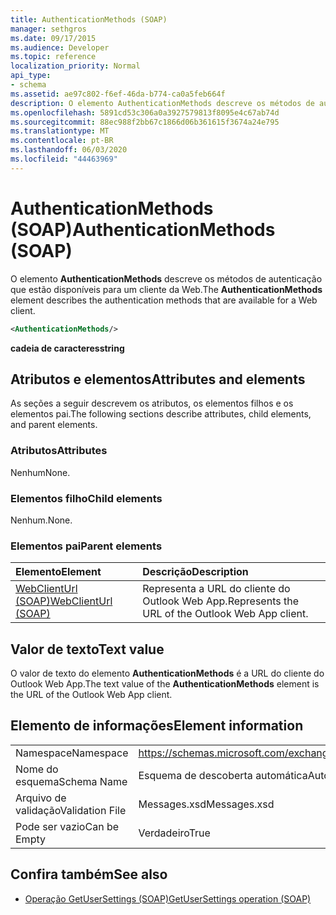 ```yaml
---
title: AuthenticationMethods (SOAP)
manager: sethgros
ms.date: 09/17/2015
ms.audience: Developer
ms.topic: reference
localization_priority: Normal
api_type:
- schema
ms.assetid: ae97c802-f6ef-46da-b774-ca0a5feb664f
description: O elemento AuthenticationMethods descreve os métodos de autenticação que estão disponíveis para um cliente da Web.
ms.openlocfilehash: 5891cd53c306a0a3927579813f8095e4c67ab74d
ms.sourcegitcommit: 88ec988f2bb67c1866d06b361615f3674a24e795
ms.translationtype: MT
ms.contentlocale: pt-BR
ms.lasthandoff: 06/03/2020
ms.locfileid: "44463969"
---
```

# <a name="authenticationmethods-soap"></a><span data-ttu-id="3b1d4-103">AuthenticationMethods (SOAP)</span><span class="sxs-lookup"><span data-stu-id="3b1d4-103">AuthenticationMethods (SOAP)</span></span>

<span data-ttu-id="3b1d4-104">O elemento **AuthenticationMethods** descreve os métodos de autenticação que estão disponíveis para um cliente da Web.</span><span class="sxs-lookup"><span data-stu-id="3b1d4-104">The **AuthenticationMethods** element describes the authentication methods that are available for a Web client.</span></span> 
  
```XML
<AuthenticationMethods/>
```

 <span data-ttu-id="3b1d4-105">**cadeia de caracteres**</span><span class="sxs-lookup"><span data-stu-id="3b1d4-105">**string**</span></span>
## <a name="attributes-and-elements"></a><span data-ttu-id="3b1d4-106">Atributos e elementos</span><span class="sxs-lookup"><span data-stu-id="3b1d4-106">Attributes and elements</span></span>

<span data-ttu-id="3b1d4-107">As seções a seguir descrevem os atributos, os elementos filhos e os elementos pai.</span><span class="sxs-lookup"><span data-stu-id="3b1d4-107">The following sections describe attributes, child elements, and parent elements.</span></span>
  
### <a name="attributes"></a><span data-ttu-id="3b1d4-108">Atributos</span><span class="sxs-lookup"><span data-stu-id="3b1d4-108">Attributes</span></span>

<span data-ttu-id="3b1d4-109">Nenhum</span><span class="sxs-lookup"><span data-stu-id="3b1d4-109">None.</span></span>
  
### <a name="child-elements"></a><span data-ttu-id="3b1d4-110">Elementos filho</span><span class="sxs-lookup"><span data-stu-id="3b1d4-110">Child elements</span></span>

<span data-ttu-id="3b1d4-111">Nenhum.</span><span class="sxs-lookup"><span data-stu-id="3b1d4-111">None.</span></span>
  
### <a name="parent-elements"></a><span data-ttu-id="3b1d4-112">Elementos pai</span><span class="sxs-lookup"><span data-stu-id="3b1d4-112">Parent elements</span></span>

|<span data-ttu-id="3b1d4-113">**Elemento**</span><span class="sxs-lookup"><span data-stu-id="3b1d4-113">**Element**</span></span>|<span data-ttu-id="3b1d4-114">**Descrição**</span><span class="sxs-lookup"><span data-stu-id="3b1d4-114">**Description**</span></span>|
|:-----|:-----|
|[<span data-ttu-id="3b1d4-115">WebClientUrl (SOAP)</span><span class="sxs-lookup"><span data-stu-id="3b1d4-115">WebClientUrl (SOAP)</span></span>](webclienturl-soap.md) <br/> |<span data-ttu-id="3b1d4-116">Representa a URL do cliente do Outlook Web App.</span><span class="sxs-lookup"><span data-stu-id="3b1d4-116">Represents the URL of the Outlook Web App client.</span></span>  <br/> |
   
## <a name="text-value"></a><span data-ttu-id="3b1d4-117">Valor de texto</span><span class="sxs-lookup"><span data-stu-id="3b1d4-117">Text value</span></span>

<span data-ttu-id="3b1d4-118">O valor de texto do elemento **AuthenticationMethods** é a URL do cliente do Outlook Web App.</span><span class="sxs-lookup"><span data-stu-id="3b1d4-118">The text value of the **AuthenticationMethods** element is the URL of the Outlook Web App client.</span></span> 
  
## <a name="element-information"></a><span data-ttu-id="3b1d4-119">Elemento de informações</span><span class="sxs-lookup"><span data-stu-id="3b1d4-119">Element information</span></span>

|||
|:-----|:-----|
|<span data-ttu-id="3b1d4-120">Namespace</span><span class="sxs-lookup"><span data-stu-id="3b1d4-120">Namespace</span></span>  <br/> |https://schemas.microsoft.com/exchange/2010/Autodiscover  <br/> |
|<span data-ttu-id="3b1d4-121">Nome do esquema</span><span class="sxs-lookup"><span data-stu-id="3b1d4-121">Schema Name</span></span>  <br/> |<span data-ttu-id="3b1d4-122">Esquema de descoberta automática</span><span class="sxs-lookup"><span data-stu-id="3b1d4-122">Autodiscover schema</span></span>  <br/> |
|<span data-ttu-id="3b1d4-123">Arquivo de validação</span><span class="sxs-lookup"><span data-stu-id="3b1d4-123">Validation File</span></span>  <br/> |<span data-ttu-id="3b1d4-124">Messages.xsd</span><span class="sxs-lookup"><span data-stu-id="3b1d4-124">Messages.xsd</span></span>  <br/> |
|<span data-ttu-id="3b1d4-125">Pode ser vazio</span><span class="sxs-lookup"><span data-stu-id="3b1d4-125">Can be Empty</span></span>  <br/> |<span data-ttu-id="3b1d4-126">Verdadeiro</span><span class="sxs-lookup"><span data-stu-id="3b1d4-126">True</span></span>  <br/> |
   
## <a name="see-also"></a><span data-ttu-id="3b1d4-127">Confira também</span><span class="sxs-lookup"><span data-stu-id="3b1d4-127">See also</span></span>

- [<span data-ttu-id="3b1d4-128">Operação GetUserSettings (SOAP)</span><span class="sxs-lookup"><span data-stu-id="3b1d4-128">GetUserSettings operation (SOAP)</span></span>](getusersettings-operation-soap.md)

